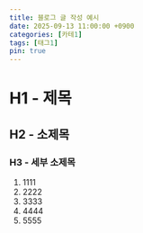 ```yaml
---
title: 블로그 글 작성 예시
date: 2025-09-13 11:00:00 +0900
categories: [카테1]
tags: [태그1]
pin: true
---
```


# H1 - 제목
## H2 - 소제목
### H3 - 세부 소제목

1. 1111
2. 2222
3. 3333
4. 4444
5. 5555
